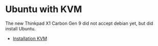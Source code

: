 # Ubuntu with KVM

The new Thinkpad X1 Carbon Gen 9 did not accept debian yet, but did install Ubuntu.

* [Installation KVM](Installation.md)